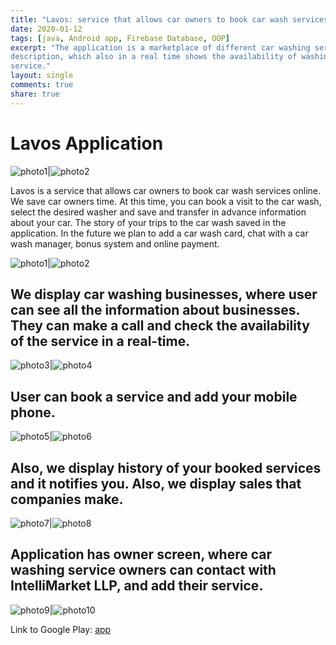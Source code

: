 ```yaml
---
title: "Lavos: service that allows car owners to book car wash services online."
date: 2020-01-12
tags: [java, Android app, Firebase Database, OOP]
excerpt: "The application is a marketplace of different car washing services with brief and full
description, which also in a real time shows the availability of washing room in a particular
service."
layout: single
comments: true
share: true
---
```


# Lavos Application

![photo1](/lavos/register.jpg)|![photo2](/lavos/market.jfif)


Lavos is a service that allows car owners to book car wash services online. We save car owners time.
At this time, you can book a visit to the car wash, select the desired washer and save and transfer in advance information about your car. The story of your trips to the car wash saved in the application.
In the future we plan to add a car wash card, chat with a car wash manager, bonus system and online payment.


![photo1](/lavos/main.jpg)|![photo2](/lavos/navigation.jfif)


## We display car washing businesses, where user can see all the information about businesses. They can make a call and check the availability of the service in a real-time.

![photo3](/lavos/market.jfif)|![photo4](/lavos/info.jfif)


## User can book a service and add your mobile phone.


![photo5](/lavos/SetTime.jpg)|![photo6](/lavos/select.jfif)


## Also, we display history of your booked services and it notifies you. Also, we display sales that companies make.


![photo7](/lavos/history.jpg)|![photo8](/lavos/skidki.jpg)


## Application has owner screen, where car washing service owners can contact with IntelliMarket LLP, and add their service.

![photo9](/lavos/owner.jpg)|![photo10](/lavos/account.jpg)


Link to Google Play: [app](https://play.google.com/store/apps/details?id=com.dana.lavos&hl=en&gl=US)
